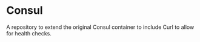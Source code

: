 # Consul

A repository to extend the original Consul container to include Curl to allow for health checks.